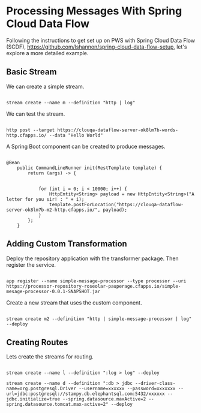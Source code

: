 # Processing Messages With Spring Cloud Data Flow

Following the instructions to get set up on PWS with Spring Cloud Data Flow (SCDF), https://github.com/lshannon/spring-cloud-data-flow-setup, let's explore a more detailed example.

## Basic Stream

We can create a simple stream.

```shell

stream create --name m --definition "http | log"

```

We can test the stream.

```shell

http post --target https://clouqa-dataflow-server-ok8lm7b-words-http.cfapps.io/ --data "Hello World"

```

A Spring Boot component can be created to produce messages.

```shell

@Bean
	public CommandLineRunner init(RestTemplate template) {
		return (args) -> {
		
			
			for (int i = 0; i < 10000; i++) {
				HttpEntity<String> payload = new HttpEntity<String>("A letter for you sir! : " + i);
				template.postForLocation("https://clouqa-dataflow-server-ok8lm7b-m2-http.cfapps.io/", payload);				
			}
		};
	}

```

## Adding Custom Transformation

Deploy the repository application with the transformer package. Then register the service.

```shell

app register --name simple-message-processor --type processor --uri https://processor-repository-roseolar-pauperage.cfapps.io/simple-mesage-processor-0.0.1-SNAPSHOT.jar

```

Create a new stream that uses the custom component.

```shell

stream create m2 --definition "http | simple-message-processor | log" --deploy

```

## Creating Routes

Lets create the streams for routing.

```shell

stream create --name l --definition ":log > log" --deploy

stream create --name d --definition ":db > jdbc --driver-class-name=org.postgresql.Driver --username=xxxxxx --password=xxxxxxx --url=jdbc:postgresql://stampy.db.elephantsql.com:5432/xxxxxx --jdbc.initialize=true --spring.datasource.maxActive=2 --spring.datasource.tomcat.max-active=2" --deploy

```










